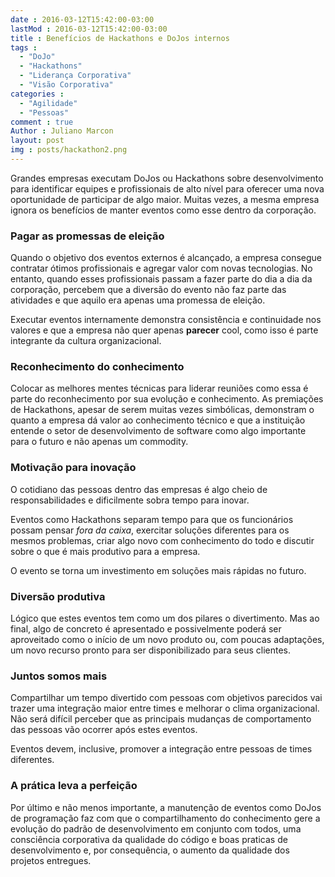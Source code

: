 ```yaml
---
date : 2016-03-12T15:42:00-03:00
lastMod : 2016-03-12T15:42:00-03:00
title : Benefícios de Hackathons e DoJos internos
tags :
  - "DoJo"
  - "Hackathons"
  - "Liderança Corporativa"
  - "Visão Corporativa"
categories :
  - "Agilidade"
  - "Pessoas"
comment : true
Author : Juliano Marcon
layout: post
img : posts/hackathon2.png
---
```


Grandes empresas executam DoJos ou Hackathons sobre desenvolvimento para
identificar equipes e profissionais de alto nível para oferecer uma nova
oportunidade de participar de algo maior. Muitas vezes, a mesma empresa ignora
os benefícios de manter eventos como esse dentro da corporação.
<!--more-->

### Pagar as promessas de eleição

Quando o objetivo dos eventos externos é alcançado, a empresa consegue contratar
ótimos profissionais e agregar valor com novas tecnologias. No entanto, quando
esses profissionais passam a fazer parte do dia a dia da corporação, percebem
que a diversão do evento não faz parte das atividades e que aquilo era apenas
uma promessa de eleição.

Executar eventos internamente demonstra consistência e continuidade nos valores
e que a empresa não quer apenas **parecer** cool, como isso é parte integrante da cultura organizacional.

### Reconhecimento do conhecimento

Colocar as melhores mentes técnicas para liderar reuniões como essa é parte do
reconhecimento por sua evolução e conhecimento. As premiações de Hackathons,
apesar de serem muitas vezes simbólicas, demonstram o quanto a empresa dá valor
ao conhecimento técnico e que a instituição entende o setor de desenvolvimento
de software como algo importante para o futuro e não apenas um commodity.

### Motivação para inovação

O cotidiano das pessoas dentro das empresas é algo cheio de responsabilidades e
dificilmente sobra tempo para inovar.

Eventos como Hackathons separam tempo para que os funcionários possam pensar
*fora da caixa*, exercitar soluções diferentes para os mesmos problemas, criar
algo novo com conhecimento do todo e discutir sobre o que é mais produtivo para
a empresa.

O evento se torna um investimento em soluções mais rápidas no futuro.

### Diversão produtiva

Lógico que estes eventos tem como um dos pilares o divertimento. Mas ao final,
algo de concreto é apresentado e possivelmente poderá ser aproveitado como o
início de um novo produto ou, com poucas adaptações, um novo recurso pronto para
ser disponibilizado para seus clientes.

### Juntos somos mais

Compartilhar um tempo divertido com pessoas com objetivos parecidos vai trazer
uma integração maior entre times e melhorar o clima organizacional. Não será
difícil perceber que as principais mudanças de comportamento das pessoas vão
ocorrer após estes eventos.

Eventos devem, inclusive, promover a integração entre pessoas de times
diferentes.

### A prática leva a perfeição

Por último e não menos importante, a manutenção de eventos como DoJos de
programação faz com que o compartilhamento do conhecimento gere a evolução do
padrão de desenvolvimento em conjunto com todos, uma consciência corporativa da
qualidade do código e boas praticas de desenvolvimento e, por consequência, o
aumento da qualidade dos projetos entregues.
